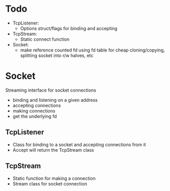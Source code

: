 # Todo
- TcpListener:
	- Options struct/flags for binding and accepting
- TcpStream:
	- Static connect function
- Socket:
	- make reference counted fd using fd table for cheap cloning/copying, splitting socket into r/w halves, etc

# Socket
Streaming interface for socket connections

- binding and listening on a given address
- accepting connections
- making connections
- get the underlying fd

## TcpListener
- Class for binding to a socket and accepting connections from it
- Accept will return the TcpStream class

## TcpStream
- Static function for making a connection
- Stream class for socket connection
